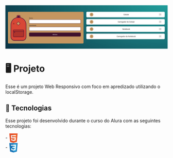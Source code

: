 <div>
  <img src="/images/projeto.jpg" alt="Demonstração do projeto" widht="100%" />
</div>

# 🖥️ Projeto

<p>
  Esse é um projeto Web Responsivo com foco em apredizado utilizando o localStorage.
</p>

## 🚀 Tecnologias

<p>
 Esse projeto foi desenvolvido durante o curso do Alura com as seguintes tecnologias: 
  <div>
  -  <img align="center" alt="Renan-Js" height="30" widht="40" src="https://raw.githubusercontent.com/devicons/devicon/master/icons/html5/html5-original.svg"><br/>
  -  <img align="center" alt="Renan-Js" height="30" widht="40" src="https://raw.githubusercontent.com/devicons/devicon/master/icons/css3/css3-original.svg">
  </div>
</p>

